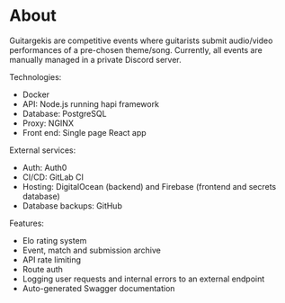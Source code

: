 # About

Guitargekis are competitive events where guitarists submit audio/video performances of a pre-chosen theme/song. Currently, all events are manually managed in a private Discord server.

Technologies:
 - Docker
 - API: Node.js running hapi framework
 - Database: PostgreSQL
 - Proxy: NGINX
 - Front end: Single page React app

External services:
 - Auth: Auth0
 - CI/CD: GitLab CI
 - Hosting: DigitalOcean (backend) and Firebase (frontend and secrets database)
 - Database backups: GitHub

Features:
 - Elo rating system
 - Event, match and submission archive 
 - API rate limiting
 - Route auth
 - Logging user requests and internal errors to an external endpoint
 - Auto-generated Swagger documentation